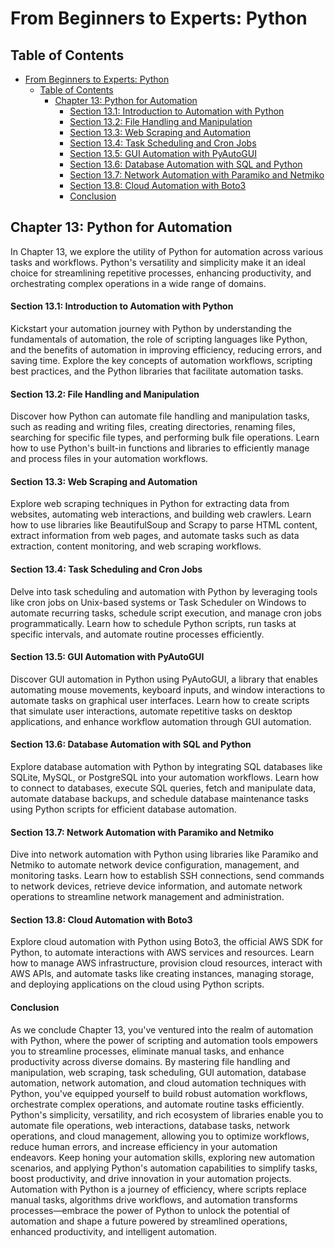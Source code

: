 # From Beginners to Experts: Python

## Table of Contents

- [From Beginners to Experts: Python](#from-beginners-to-experts-python)
  - [Table of Contents](#table-of-contents)
    - [Chapter 13: Python for Automation](#chapter-13-python-for-automation)
      - [Section 13.1: Introduction to Automation with Python](#section-131-introduction-to-automation-with-python)
      - [Section 13.2: File Handling and Manipulation](#section-132-file-handling-and-manipulation)
      - [Section 13.3: Web Scraping and Automation](#section-133-web-scraping-and-automation)
      - [Section 13.4: Task Scheduling and Cron Jobs](#section-134-task-scheduling-and-cron-jobs)
      - [Section 13.5: GUI Automation with PyAutoGUI](#section-135-gui-automation-with-pyautogui)
      - [Section 13.6: Database Automation with SQL and Python](#section-136-database-automation-with-sql-and-python)
      - [Section 13.7: Network Automation with Paramiko and Netmiko](#section-137-network-automation-with-paramiko-and-netmiko)
      - [Section 13.8: Cloud Automation with Boto3](#section-138-cloud-automation-with-boto3)
      - [Conclusion](#conclusion)

## Chapter 13: Python for Automation

In Chapter 13, we explore the utility of Python for automation across various tasks and workflows. Python's versatility and simplicity make it an ideal choice for streamlining repetitive processes, enhancing productivity, and orchestrating complex operations in a wide range of domains.

#### Section 13.1: Introduction to Automation with Python

Kickstart your automation journey with Python by understanding the fundamentals of automation, the role of scripting languages like Python, and the benefits of automation in improving efficiency, reducing errors, and saving time. Explore the key concepts of automation workflows, scripting best practices, and the Python libraries that facilitate automation tasks.

#### Section 13.2: File Handling and Manipulation

Discover how Python can automate file handling and manipulation tasks, such as reading and writing files, creating directories, renaming files, searching for specific file types, and performing bulk file operations. Learn how to use Python's built-in functions and libraries to efficiently manage and process files in your automation workflows.

#### Section 13.3: Web Scraping and Automation

Explore web scraping techniques in Python for extracting data from websites, automating web interactions, and building web crawlers. Learn how to use libraries like BeautifulSoup and Scrapy to parse HTML content, extract information from web pages, and automate tasks such as data extraction, content monitoring, and web scraping workflows.

#### Section 13.4: Task Scheduling and Cron Jobs

Delve into task scheduling and automation with Python by leveraging tools like cron jobs on Unix-based systems or Task Scheduler on Windows to automate recurring tasks, schedule script execution, and manage cron jobs programmatically. Learn how to schedule Python scripts, run tasks at specific intervals, and automate routine processes efficiently.

#### Section 13.5: GUI Automation with PyAutoGUI

Discover GUI automation in Python using PyAutoGUI, a library that enables automating mouse movements, keyboard inputs, and window interactions to automate tasks on graphical user interfaces. Learn how to create scripts that simulate user interactions, automate repetitive tasks on desktop applications, and enhance workflow automation through GUI automation.

#### Section 13.6: Database Automation with SQL and Python

Explore database automation with Python by integrating SQL databases like SQLite, MySQL, or PostgreSQL into your automation workflows. Learn how to connect to databases, execute SQL queries, fetch and manipulate data, automate database backups, and schedule database maintenance tasks using Python scripts for efficient database automation.

#### Section 13.7: Network Automation with Paramiko and Netmiko

Dive into network automation with Python using libraries like Paramiko and Netmiko to automate network device configuration, management, and monitoring tasks. Learn how to establish SSH connections, send commands to network devices, retrieve device information, and automate network operations to streamline network management and administration.

#### Section 13.8: Cloud Automation with Boto3

Explore cloud automation with Python using Boto3, the official AWS SDK for Python, to automate interactions with AWS services and resources. Learn how to manage AWS infrastructure, provision cloud resources, interact with AWS APIs, and automate tasks like creating instances, managing storage, and deploying applications on the cloud using Python scripts.

#### Conclusion

As we conclude Chapter 13, you've ventured into the realm of automation with Python, where the power of scripting and automation tools empowers you to streamline processes, eliminate manual tasks, and enhance productivity across diverse domains. By mastering file handling and manipulation, web scraping, task scheduling, GUI automation, database automation, network automation, and cloud automation techniques with Python, you've equipped yourself to build robust automation workflows, orchestrate complex operations, and automate routine tasks efficiently. Python's simplicity, versatility, and rich ecosystem of libraries enable you to automate file operations, web interactions, database tasks, network operations, and cloud management, allowing you to optimize workflows, reduce human errors, and increase efficiency in your automation endeavors. Keep honing your automation skills, exploring new automation scenarios, and applying Python's automation capabilities to simplify tasks, boost productivity, and drive innovation in your automation projects. Automation with Python is a journey of efficiency, where scripts replace manual tasks, algorithms drive workflows, and automation transforms processes—embrace the power of Python to unlock the potential of automation and shape a future powered by streamlined operations, enhanced productivity, and intelligent automation.